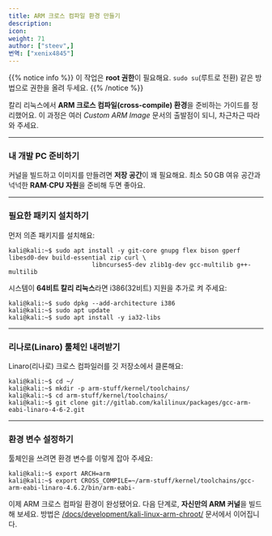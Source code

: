 ```yaml
---
title: ARM 크로스 컴파일 환경 만들기
description:
icon:
weight: 71
author: ["steev",]
번역: ["xenix4845"]
---
```


{{% notice info %}}
이 작업은 **root 권한**이 필요해요. `sudo su`(루트로 전환) 같은 방법으로 권한을 올려 두세요.
{{% /notice %}}

칼리 리눅스에서 **ARM 크로스 컴파일(cross‑compile) 환경**을 준비하는 가이드를 정리했어요. 이 과정은 여러 *Custom ARM Image* 문서의 출발점이 되니, 차근차근 따라와 주세요.

---

### 내 개발 PC 준비하기

커널을 빌드하고 이미지를 만들려면 **저장 공간**이 꽤 필요해요. 최소 50 GB 여유 공간과 넉넉한 **RAM·CPU 자원**을 준비해 두면 좋아요.

---

### 필요한 패키지 설치하기

먼저 의존 패키지를 설치해요:

```console
kali@kali:~$ sudo apt install -y git-core gnupg flex bison gperf libesd0-dev build-essential zip curl \
                       libncurses5-dev zlib1g-dev gcc-multilib g++-multilib
```

시스템이 **64비트 칼리 리눅스**라면 i386(32비트) 지원을 추가로 켜 주세요:

```console
kali@kali:~$ sudo dpkg --add-architecture i386
kali@kali:~$ sudo apt update
kali@kali:~$ sudo apt install -y ia32-libs
```

---

### 리나로(Linaro) 툴체인 내려받기

Linaro(리나로) 크로스 컴파일러를 깃 저장소에서 클론해요:

```console
kali@kali:~$ cd ~/
kali@kali:~$ mkdir -p arm-stuff/kernel/toolchains/
kali@kali:~$ cd arm-stuff/kernel/toolchains/
kali@kali:~$ git clone git://gitlab.com/kalilinux/packages/gcc-arm-eabi-linaro-4-6-2.git
```

---

### 환경 변수 설정하기

툴체인을 쓰려면 환경 변수를 이렇게 잡아 주세요:

```console
kali@kali:~$ export ARCH=arm
kali@kali:~$ export CROSS_COMPILE=~/arm-stuff/kernel/toolchains/gcc-arm-eabi-linaro-4.6.2/bin/arm-eabi-
```

이제 ARM 크로스 컴파일 환경이 완성됐어요. 다음 단계로, **자신만의 ARM 커널**을 빌드해 보세요. 방법은 [/docs/development/kali-linux-arm-chroot/](/docs/development/kali-linux-arm-chroot/) 문서에서 이어집니다.

